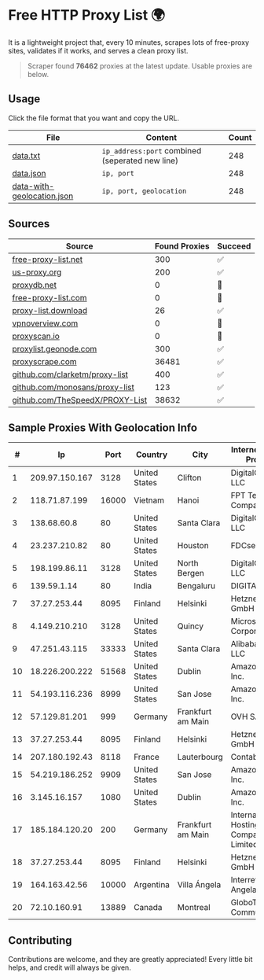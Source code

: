 
# Free HTTP Proxy List 🌍

It is a lightweight project that, every 10 minutes, scrapes lots of free-proxy sites, validates if it works, and serves a clean proxy list.


> Scraper found **76462** proxies at the latest update. Usable proxies are below.

## Usage

Click the file format that you want and copy the URL.


|File|Content|Count|
|----|-------|-----|
|[data.txt](https://raw.githubusercontent.com/themiralay/Proxy-List-World/master/data.txt)|`ip_address:port` combined (seperated new line)|248|
|[data.json](https://raw.githubusercontent.com/themiralay/Proxy-List-World/master/data.json)|`ip, port`|248|
|[data-with-geolocation.json](https://raw.githubusercontent.com/themiralay/Proxy-List-World/master/data-with-geolocation.json)|`ip, port, geolocation`|248|

## Sources

|Source|Found Proxies|Succeed|
|------|-------------|-------|
|[free-proxy-list.net](https://free-proxy-list.net)|300|✅|
|[us-proxy.org](https://www.us-proxy.org)|200|✅|
|[proxydb.net](http://proxydb.net)|0|🚫|
|[free-proxy-list.com](https://free-proxy-list.com/?page=&port=&type%5B%5D=http&type%5B%5D=https&up_time=0&search=Search)|0|🚫|
|[proxy-list.download](https://www.proxy-list.download/HTTP)|26|✅|
|[vpnoverview.com](https://vpnoverview.com/privacy/anonymous-browsing/free-proxy-servers)|0|🚫|
|[proxyscan.io](https://www.proxyscan.io)|0|🚫|
|[proxylist.geonode.com](https://proxylist.geonode.com/api/proxy-list?limit=300&page=1&sort_by=lastChecked&sort_type=desc&protocols=http,https)|300|✅|
|[proxyscrape.com](https://api.proxyscrape.com/v2/?request=displayproxies&protocol=http&timeout=10000&country=all&ssl=all&anonymity=all)|36481|✅|
|[github.com/clarketm/proxy-list](https://raw.githubusercontent.com/clarketm/proxy-list/master/proxy-list-raw.txt)|400|✅|
|[github.com/monosans/proxy-list](https://raw.githubusercontent.com/monosans/proxy-list/main/proxies/http.txt)|123|✅|
|[github.com/TheSpeedX/PROXY-List](https://raw.githubusercontent.com/TheSpeedX/PROXY-List/master/http.txt)|38632|✅|


## Sample Proxies With Geolocation Info

|#|Ip|Port|Country|City|Internet Service Provider|
|-|--|----|-------|----|-------------------------|
|1|209.97.150.167|3128|United States|Clifton|DigitalOcean, LLC|
|2|118.71.87.199|16000|Vietnam|Hanoi|FPT Telecom Company|
|3|138.68.60.8|80|United States|Santa Clara|DigitalOcean, LLC|
|4|23.237.210.82|80|United States|Houston|FDCservers.net|
|5|198.199.86.11|3128|United States|North Bergen|DigitalOcean, LLC|
|6|139.59.1.14|80|India|Bengaluru|DIGITALOCEAN|
|7|37.27.253.44|8095|Finland|Helsinki|Hetzner Online GmbH|
|8|4.149.210.210|3128|United States|Quincy|Microsoft Corporation|
|9|47.251.43.115|33333|United States|Santa Clara|Alibaba Cloud LLC|
|10|18.226.200.222|51568|United States|Dublin|Amazon.com, Inc.|
|11|54.193.116.236|8999|United States|San Jose|Amazon.com, Inc.|
|12|57.129.81.201|999|Germany|Frankfurt am Main|OVH SAS|
|13|37.27.253.44|8095|Finland|Helsinki|Hetzner Online GmbH|
|14|207.180.192.43|8118|France|Lauterbourg|Contabo GmbH|
|15|54.219.186.252|9909|United States|San Jose|Amazon.com, Inc.|
|16|3.145.16.157|1080|United States|Dublin|Amazon.com, Inc.|
|17|185.184.120.20|200|Germany|Frankfurt am Main|International Hosting Company Limited|
|18|37.27.253.44|8095|Finland|Helsinki|Hetzner Online GmbH|
|19|164.163.42.56|10000|Argentina|Villa Ángela|Interret Villa Angela SRL|
|20|72.10.160.91|13889|Canada|Montreal|GloboTech Communications|



## Contributing

Contributions are welcome, and they are greatly appreciated! Every
little bit helps, and credit will always be given.

